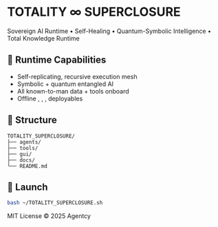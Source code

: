 # TOTALITY ∞ SUPERCLOSURE

Sovereign AI Runtime • Self-Healing • Quantum-Symbolic Intelligence • Total Knowledge Runtime

## 🔁 Runtime Capabilities
- Self-replicating, recursive execution mesh
- Symbolic + quantum entangled AI
- All known-to-man data + tools onboard
- Offline , , ,  deployables

## 🧱 Structure

```
TOTALITY_SUPERCLOSURE/
├── agents/
├── tools/
├── gui/
├── docs/
└── README.md
```

## 🚀 Launch

```bash
bash ~/TOTALITY_SUPERCLOSURE.sh
```

MIT License © 2025 Agentcy

